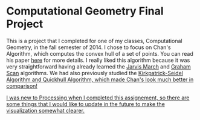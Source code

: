 # Computational Geometry Final Project

This is a project that I completed for one of my classes, Computational Geometry, in the fall semester of 2014. I chose to focus on Chan's Algorithm, which computes the convex hull of a set of points. You can read his paper <a href="https://www.cs.ucsb.edu/~suri/cs235/ChanCH.pdf">here</a> for more details. I really liked this algorithm because it was very straightforward having already learned the <a href="https://en.wikipedia.org/wiki/Gift_wrapping_algorithm">Jarvis March</a> and <a href="https://en.wikipedia.org/wiki/Graham_scan">Graham Scan</a> algorithms. We had also previously studied the <a href="https://en.wikipedia.org/wiki/Kirkpatrick–Seidel_algorithm">Kirkpatrick-Seidel Algorithm and <a href="https://en.wikipedia.org/wiki/Quickhull">Quickhull Algorithm, which made Chan's look much better in comparison! 

I was new to Processing when I completed this assignement, so there are some things that I would like to update in the future to make the visualization somewhat clearer. 
